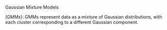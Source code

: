 

Gaussian Mixture Models

(GMMs): GMMs represent data as a mixture of Gaussian distributions, with each cluster corresponding to a different Gaussian component.